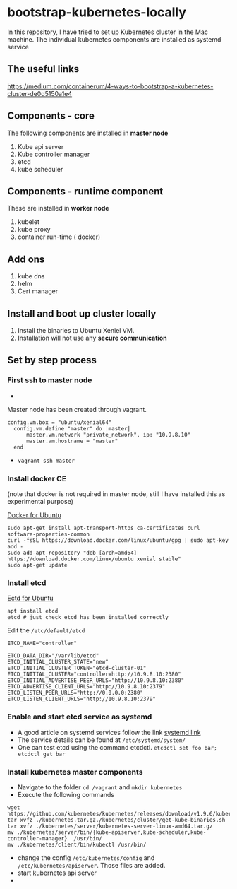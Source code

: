 # bootstrap-kubernetes-locally
In this repository, I have tried to set up Kubernetes cluster in the Mac machine. The individual kubernetes components are installed as systemd service
## The useful links
https://medium.com/containerum/4-ways-to-bootstrap-a-kubernetes-cluster-de0d5150a1e4

## Components - core
The following components are installed in **master node**
1. Kube api server
2. Kube controller manager
3. etcd
4. kube scheduler

## Components - runtime component
These are installed in **worker node**
1. kubelet
2. kube proxy
3. container run-time ( docker)

## Add ons
1. kube dns
2. helm
3. Cert manager

## Install and boot up cluster locally
1. Install the binaries to Ubuntu Xeniel VM.
2. Installation will not use any **secure communication** 

## Set by step process

### First ssh to master node

 - 

Master node has been created through vagrant. 

    config.vm.box = "ubuntu/xenial64"
      config.vm.define "master" do |master|
          master.vm.network "private_network", ip: "10.9.8.10"
          master.vm.hostname = "master"
      end
      

 - `vagrant ssh master`

### Install docker CE 
(note that docker is not required in master node, still I have installed this as experimental purpose)

 [Docker for Ubuntu](https://docs.docker.com/install/linux/docker-ce/ubuntu/#install-docker-ce)
  ````
sudo apt-get install apt-transport-https ca-certificates curl software-properties-common
curl -fsSL https://download.docker.com/linux/ubuntu/gpg | sudo apt-key add -
sudo add-apt-repository "deb [arch=amd64] https://download.docker.com/linux/ubuntu xenial stable"
sudo apt-get update
````

### Install etcd

[Ectd for Ubuntu](https://docs.openstack.org/install-guide/environment-etcd-ubuntu.html)

    apt install etcd 
    etcd # just check etcd has been installed correctly
Edit the `/etc/default/etcd`

    ETCD_NAME="controller"
    
    ETCD_DATA_DIR="/var/lib/etcd"
    ETCD_INITIAL_CLUSTER_STATE="new"
    ETCD_INITIAL_CLUSTER_TOKEN="etcd-cluster-01"
    ETCD_INITIAL_CLUSTER="controller=http://10.9.8.10:2380"
    ETCD_INITIAL_ADVERTISE_PEER_URLS="http://10.9.8.10:2380"
    ETCD_ADVERTISE_CLIENT_URLS="http://10.9.8.10:2379"
    ETCD_LISTEN_PEER_URLS="http://0.0.0.0:2380"
    ETCD_LISTEN_CLIENT_URLS="http://10.9.8.10:2379"
        
### Enable and start etcd service as systemd

 - A good article on systemd services follow the link [systemd link](https://medium.com/@benmorel/creating-a-linux-service-with-systemd-611b5c8b91d6)
 - The service details can be found at `/etc/systemd/system/`
 - One can test etcd using the command etcdctl. `etcdctl set foo bar; etcdctl get bar`
 
 ### Install kubernetes master components 
 
 - Navigate to the folder `cd /vagrant` and `mkdir kubernetes`
 - Execute the following commands
 ```
wget https://github.com/kubernetes/kubernetes/releases/download/v1.9.6/kubernetes.tar.gz
tar xvfz ./kubernetes.tar.gz./kubernetes/cluster/get-kube-binaries.sh
tar xvfz ./kubernetes/server/kubernetes-server-linux-amd64.tar.gz
mv ./kubernetes/server/bin/{kube-apiserver,kube-scheduler,kube-controller-manager}  /usr/bin/
mv ./kubernetes/client/bin/kubectl /usr/bin/
```
 - change the config `/etc/kubernetes/config` and `/etc/kubernetes/apiserver`. Those files are added.
 - start kubernetes api server
 - 

<!--stackedit_data:
eyJoaXN0b3J5IjpbLTEzNTY1MjE0MzcsMTQzMzQwMTk1MiwtOT
Q2NjQyODY5LDM1NzY1NTM1NSwxNjQzMDA4NTUsLTQ1MjMwMzU1
NywtMTg2NDEwMDcxNiw3MDYyMzUwNTIsNDkwNTI3ODY1LC0xMD
I0MDU3NDM1LC0yNTM2MDM0NDddfQ==
-->